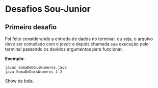 # Desafios Sou-Junior

## Primeiro desafio

Foi feito considerando a entrada de dados no terminal, ou seja, o arquivo deve ser compilado com o *javac* e depois chamada sua execução pelo terminal passando os devidos argumentos para funcionar.

**Exemplo:**

```
javac SomaDeDoisNumeros.java
java SomaDeDoisNumeros 1 2
```

Show de bola.